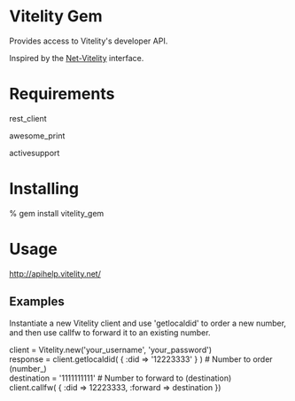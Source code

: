# Vitelity Gem

Provides access to Vitelity's developer API.

Inspired by the [Net-Vitelity](http://search.cpan.org/~ivan/Net-Vitelity-0.03/lib/Net/Vitelity.pm) interface.
# Requirements
rest_client  

awesome_print  

activesupport

# Installing

% gem install vitelity_gem

# Usage

http://apihelp.vitelity.net/

## Examples
Instantiate a new Vitelity client and use 'getlocaldid' to order a new number, and then use callfw to forward it to an existing number.

client = Vitelity.new('your_username', 'your_password')  
response = client.getlocaldid( { :did => '12223333' } ) # Number to order (number_)  
destination = '1111111111' # Number to forward to (destination)  
client.callfw( { :did => 12223333, :forward => destination })  
